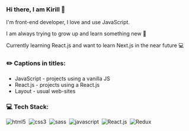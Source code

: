 ### Hi there, I am Kirill 👋
I'm front-end developer, I love and use JavaScript.

I am always trying to grow up and learn something new 🌱

Currently learning React.js and want to learn Next.js in the near future 💻

### ✏️ Сaptions in titles:
- JavaScript - projects using a vanilla JS
- React.js - projects using a React.js
- Layout - usual web-sites

### 💻 Tech Stack:
<img src="https://img.shields.io/badge/html-E34F26.svg?&style=for-the-badge&logo=html5&logoColor=fff" alt="html5" />&nbsp;
<img src="https://img.shields.io/badge/css-1572B6.svg?&style=for-the-badge&logo=css3&logoColor=fff" alt="css3" />&nbsp;
<img src="https://img.shields.io/badge/sass-CF649A.svg?&style=for-the-badge&logo=sass&logoColor=fff" alt="sass" />&nbsp;
<img alt="javascript" src="https://img.shields.io/badge/javascript-F7DF1E.svg?&style=for-the-badge&logo=javascript&logoColor=fff" />&nbsp;
<img src="https://img.shields.io/badge/react-61DAFB.svg?&style=for-the-badge&logo=react&logoColor=fff" alt="React.js" />&nbsp;
<img src="https://img.shields.io/badge/redux-764ABC.svg?&style=for-the-badge&logo=redux&logoColor=fff"  alt="Redux" />&nbsp;
